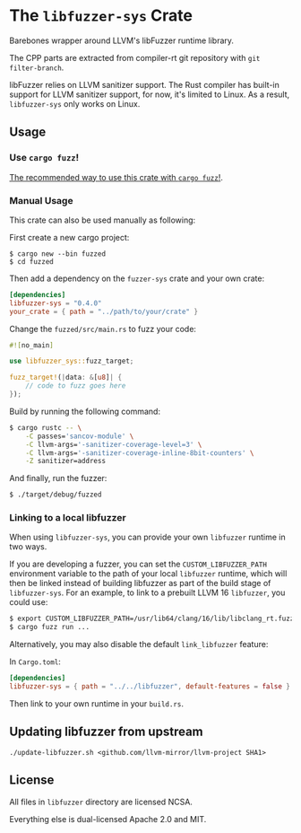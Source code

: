 # The `libfuzzer-sys` Crate

Barebones wrapper around LLVM's libFuzzer runtime library.

The CPP parts are extracted from compiler-rt git repository with `git filter-branch`.

libFuzzer relies on LLVM sanitizer support. The Rust compiler has built-in support for LLVM sanitizer support, for now, it's limited to Linux. As a result, `libfuzzer-sys` only works on Linux.

## Usage

### Use `cargo fuzz`!

[The recommended way to use this crate with `cargo fuzz`!][cargo-fuzz].

[cargo-fuzz]: https://github.com/rust-fuzz/cargo-fuzz

### Manual Usage

This crate can also be used manually as following:

First create a new cargo project:

```
$ cargo new --bin fuzzed
$ cd fuzzed
```

Then add a dependency on the `fuzzer-sys` crate and your own crate:

```toml
[dependencies]
libfuzzer-sys = "0.4.0"
your_crate = { path = "../path/to/your/crate" }
```

Change the `fuzzed/src/main.rs` to fuzz your code:

```rust
#![no_main]

use libfuzzer_sys::fuzz_target;

fuzz_target!(|data: &[u8]| {
    // code to fuzz goes here
});
```

Build by running the following command:

```sh
$ cargo rustc -- \
    -C passes='sancov-module' \
    -C llvm-args='-sanitizer-coverage-level=3' \
    -C llvm-args='-sanitizer-coverage-inline-8bit-counters' \
    -Z sanitizer=address
```

And finally, run the fuzzer:

```sh
$ ./target/debug/fuzzed
```

### Linking to a local libfuzzer

When using `libfuzzer-sys`, you can provide your own `libfuzzer` runtime in two ways.

If you are developing a fuzzer, you can set the `CUSTOM_LIBFUZZER_PATH` environment variable to the path of your local
`libfuzzer` runtime, which will then be linked instead of building libfuzzer as part of the build stage of `libfuzzer-sys`.
For an example, to link to a prebuilt LLVM 16 `libfuzzer`, you could use:

```bash
$ export CUSTOM_LIBFUZZER_PATH=/usr/lib64/clang/16/lib/libclang_rt.fuzzer-x86_64.a
$ cargo fuzz run ...
```

Alternatively, you may also disable the default `link_libfuzzer` feature:

In `Cargo.toml`:
```toml
[dependencies]
libfuzzer-sys = { path = "../../libfuzzer", default-features = false }
```

Then link to your own runtime in your `build.rs`.

## Updating libfuzzer from upstream

```
./update-libfuzzer.sh <github.com/llvm-mirror/llvm-project SHA1>
```

## License

All files in `libfuzzer` directory are licensed NCSA.

Everything else is dual-licensed Apache 2.0 and MIT.
